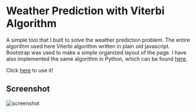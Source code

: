 # Weather Prediction with Viterbi Algorithm
A simple tool that I built to solve the weather prediction problem. The entire algorithm used here Viterbi algorithm written in plain old javascript. Bootstrap was used to make a simple organized layout of the page. I have also implemented the same algorithm in Python, which can be found [here](https://github.com/hsuanhauliu/coding-practice/tree/master/machine-learning/viterbi-algorithm).

Click [here](https://hsuanhauliu.github.io/weather_prediction_with_viterbi_algorithm/index.html) to use it!

## Screenshot
![screenshot](https://github.com/hsuanhauliu/weather_prediction_with_viterbi_algorithm/blob/master/screenshot.jpg "screenshot")
